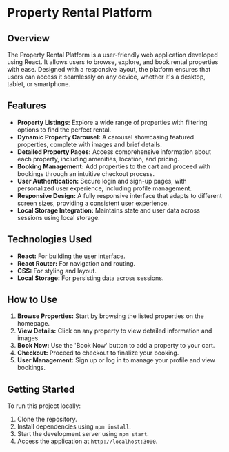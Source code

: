 # Property Rental Platform

## Overview

The Property Rental Platform is a user-friendly web application developed using React. It allows users to browse, explore, and book rental properties with ease. Designed with a responsive layout, the platform ensures that users can access it seamlessly on any device, whether it's a desktop, tablet, or smartphone.

## Features

- **Property Listings:** Explore a wide range of properties with filtering options to find the perfect rental.
- **Dynamic Property Carousel:** A carousel showcasing featured properties, complete with images and brief details.
- **Detailed Property Pages:** Access comprehensive information about each property, including amenities, location, and pricing.
- **Booking Management:** Add properties to the cart and proceed with bookings through an intuitive checkout process.
- **User Authentication:** Secure login and sign-up pages, with personalized user experience, including profile management.
- **Responsive Design:** A fully responsive interface that adapts to different screen sizes, providing a consistent user experience.
- **Local Storage Integration:** Maintains state and user data across sessions using local storage.

## Technologies Used

- **React:** For building the user interface.
- **React Router:** For navigation and routing.
- **CSS:** For styling and layout.
- **Local Storage:** For persisting data across sessions.

## How to Use

1. **Browse Properties:** Start by browsing the listed properties on the homepage.
2. **View Details:** Click on any property to view detailed information and images.
3. **Book Now:** Use the 'Book Now' button to add a property to your cart.
4. **Checkout:** Proceed to checkout to finalize your booking.
5. **User Management:** Sign up or log in to manage your profile and view bookings.

## Getting Started

To run this project locally:

1. Clone the repository.
2. Install dependencies using `npm install`.
3. Start the development server using `npm start`.
4. Access the application at `http://localhost:3000`.


